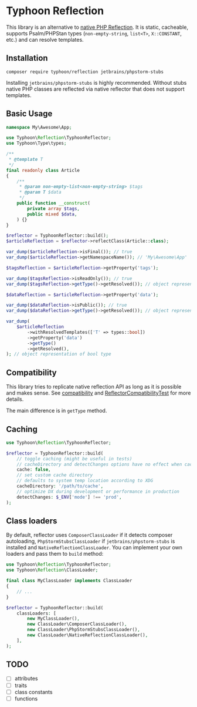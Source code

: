 # Typhoon Reflection

This library is an alternative to [native PHP Reflection](https://www.php.net/manual/en/book.reflection.php).
It is static, cacheable, supports Psalm/PHPStan types (`non-empty-string`, `list<T>`, `X::CONSTANT`, etc.) and can resolve templates.

## Installation

```
composer require typhoon/reflection jetbrains/phpstorm-stubs
```

Installing `jetbrains/phpstorm-stubs` is highly recommended.
Without stubs native PHP classes are reflected via native reflector that does not support templates. 

## Basic Usage

```php
namespace My\Awesome\App;

use Typhoon\Reflection\TyphoonReflector;
use Typhoon\Type\types;

/**
 * @template T
 */
final readonly class Article
{
    /**
     * @param non-empty-list<non-empty-string> $tags
     * @param T $data
     */
    public function __construct(
        private array $tags,
        public mixed $data,
    ) {}
}

$reflector = TyphoonReflector::build();
$articleReflection = $reflector->reflectClass(Article::class);

var_dump($articleReflection->isFinal()); // true
var_dump($articleReflection->getNamespaceName()); // 'My\Awesome\App'

$tagsReflection = $articleReflection->getProperty('tags');

var_dump($tagsReflection->isReadOnly()); // true
var_dump($tagsReflection->getType()->getResolved()); // object representation of non-empty-list<non-empty-string> type

$dataReflection = $articleReflection->getProperty('data');

var_dump($dataReflection->isPublic()); // true
var_dump($dataReflection->getType()->getResolved()); // object representation of T:Article type

var_dump(
    $articleReflection
        ->withResolvedTemplates(['T' => types::bool])
        ->getProperty('data')
        ->getType()
        ->getResolved(),
); // object representation of bool type
```

## Compatibility

This library tries to replicate native reflection API as long as it is possible and makes sense.
See [compatibility](docs/compatibility.md) and [ReflectorCompatibilityTest](tests/ReflectorCompatibilityTest.php) for more details.

The main difference is in `getType` method.

## Caching

```php
use Typhoon\Reflection\TyphoonReflector;

$reflector = TyphoonReflector::build(
    // toggle caching (might be useful in tests)
    // cacheDirectory and detectChanges options have no effect when caching is disabled
    cache: false,
    // set custom cache directory
    // defaults to system temp location according to XDG
    cacheDirectory: '/path/to/cache',
    // optimize DX during development or performance in production
    detectChanges: $_ENV['mode'] !== 'prod',
);
```

## Class loaders

By default, reflector uses `ComposerClassLoader` if it detects composer autoloading, 
`PhpStormStubsClassLoader` if `jetbrains/phpstorm-stubs` is installed 
and `NativeReflectionClassLoader`.
You can implement your own loaders and pass them to `build` method:

```php
use Typhoon\Reflection\TyphoonReflector;
use Typhoon\Reflection\ClassLoader;

final class MyClassLoader implements ClassLoader
{
    // ...
}

$reflector = TyphoonReflector::build(
    classLoaders: [
        new MyClassLoader(),
        new ClassLoader\ComposerClassLoader(),
        new ClassLoader\PhpStormStubsClassLoader(),
        new ClassLoader\NativeReflectionClassLoader(),
    ],
);
```

## TODO

- [ ] attributes
- [ ] traits
- [ ] class constants
- [ ] functions
